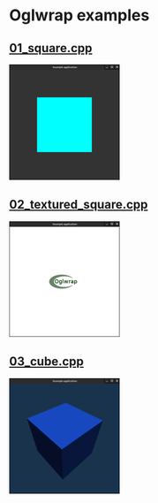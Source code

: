 Oglwrap examples
================

[01_square.cpp](src/cpp/01_square.cpp)
--------------------------------------

![01_square](screenshots/01_square.jpg)

[02_textured_square.cpp](src/cpp/02_textured_square.cpp)
--------------------------------------

![02_textured_square](screenshots/02_textured_square.jpg)

[03_cube.cpp](src/cpp/03_cube.cpp)
--------------------------------------

![03_cube](screenshots/03_cube.jpg)

